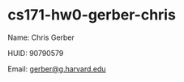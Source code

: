 cs171-hw0-gerber-chris
======================

Name:  Chris Gerber

HUID:  90790579

Email: gerber@g.harvard.edu

